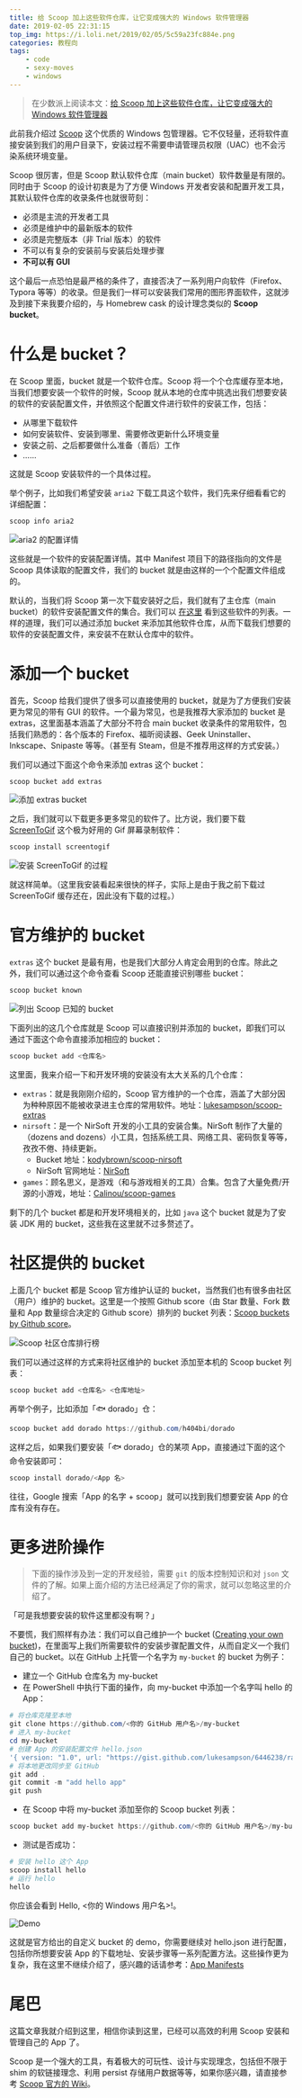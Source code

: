 ```yaml
---
title: 给 Scoop 加上这些软件仓库，让它变成强大的 Windows 软件管理器
date: 2019-02-05 22:31:15
top_img: https://i.loli.net/2019/02/05/5c59a23fc884e.png
categories: 教程向
tags:    
    - code
    - sexy-moves
    - windows
---
```


> 在少数派上阅读本文：[给 Scoop 加上这些软件仓库，让它变成强大的 Windows 软件管理器](https://sspai.com/post/52710)

此前我介绍过 [Scoop](https://sspai.com/post/52496) 这个优质的 Windows 包管理器。它不仅轻量，还将软件直接安装到我们的用户目录下，安装过程不需要申请管理员权限（UAC）也不会污染系统环境变量。

Scoop 很厉害，但是 Scoop 默认软件仓库（main bucket）软件数量是有限的。同时由于 Scoop 的设计初衷是为了方便 Windows 开发者安装和配置开发工具，其默认软件仓库的收录条件也就很苛刻：

- 必须是主流的开发者工具
- 必须是维护中的最新版本的软件
- 必须是完整版本（非 Trial 版本）的软件
- 不可以有复杂的安装前与安装后处理步骤
- **不可以有 GUI**

这个最后一点恐怕是最严格的条件了，直接否决了一系列用户向软件（Firefox、Typora 等等）的收录。但是我们一样可以安装我们常用的图形界面软件，这就涉及到接下来我要介绍的，与 Homebrew cask 的设计理念类似的 **Scoop bucket**。

# 什么是 bucket？

在 Scoop 里面，bucket 就是一个软件仓库。Scoop 将一个个仓库缓存至本地，当我们想要安装一个软件的时候，Scoop 就从本地的仓库中挑选出我们想要安装的软件的安装配置文件，并依照这个配置文件进行软件的安装工作，包括：

- 从哪里下载软件
- 如何安装软件、安装到哪里、需要修改更新什么环境变量
- 安装之前、之后都要做什么准备（善后）工作
- ……

这就是 Scoop 安装软件的一个具体过程。

举个例子，比如我们希望安装 `aria2` 下载工具这个软件，我们先来仔细看看它的详细配置：

```powershell
scoop info aria2
```

![aria2 的配置详情](https://i.loli.net/2019/02/05/5c599f3d72614.png)

这些就是一个软件的安装配置详情。其中 Manifest 项目下的路径指向的文件是 Scoop 具体读取的配置文件，我们的 bucket 就是由这样的一个个配置文件组成的。

默认的，当我们将 Scoop 第一次下载安装好之后，我们就有了主仓库（main bucket）的软件安装配置文件的集合。我们可以 [在这里](https://github.com/lukesampson/scoop/tree/master/bucket) 看到这些软件的列表。一样的道理，我们可以通过添加 bucket 来添加其他软件仓库，从而下载我们想要的软件的安装配置文件，来安装不在默认仓库中的软件。

# 添加一个 bucket

首先，Scoop 给我们提供了很多可以直接使用的 bucket，就是为了方便我们安装更为常见的带有 GUI 的软件。一个最为常见，也是我推荐大家添加的 bucket 是 extras，这里面基本涵盖了大部分不符合 main bucket 收录条件的常用软件，包括我们熟悉的：各个版本的 Firefox、福昕阅读器、Geek Uninstaller、Inkscape、Snipaste 等等。（甚至有 Steam，但是不推荐用这样的方式安装。）

我们可以通过下面这个命令来添加 extras 这个 bucket：

```powershell
scoop bucket add extras
```

![添加 extras bucket](https://i.loli.net/2019/02/05/5c599f9e794f3.png)

之后，我们就可以下载更多更多常见的软件了。比方说，我们要下载 [ScreenToGif](https://sspai.com/post/40556) 这个极为好用的 Gif 屏幕录制软件：

```powershell
scoop install screentogif
```

![安装 ScreenToGif 的过程](https://ws4.sinaimg.cn/large/006Q2GRYly1fzvxffxp2lg30v40ibnpd.gif)

就这样简单。（这里我安装看起来很快的样子，实际上是由于我之前下载过 ScreenToGif 缓存还在，因此没有下载的过程。）

# 官方维护的 bucket

`extras` 这个 bucket 是最有用，也是我们大部分人肯定会用到的仓库。除此之外，我们可以通过这个命令查看 Scoop 还能直接识别哪些 bucket：

```powershell
scoop bucket known
```

![列出 Scoop 已知的 bucket](https://i.loli.net/2019/02/05/5c59a0c6315bb.png)


下面列出的这几个仓库就是 Scoop 可以直接识别并添加的 bucket，即我们可以通过下面这个命令直接添加相应的 bucket：

```powershell
scoop bucket add <仓库名>
```

这里面，我来介绍一下和开发环境的安装没有太大关系的几个仓库：

- `extras`：就是我刚刚介绍的，Scoop 官方维护的一个仓库，涵盖了大部分因为种种原因不能被收录进主仓库的常用软件。地址：[lukesampson/scoop-extras](https://github.com/lukesampson/scoop-extras/tree/master/bucket)
- `nirsoft`：是一个 NirSoft 开发的小工具的安装合集。NirSoft 制作了大量的（dozens and dozens）小工具，包括系统工具、网络工具、密码恢复等等，孜孜不倦、持续更新。
  - Bucket 地址：[kodybrown/scoop-nirsoft](https://github.com/kodybrown/scoop-nirsoft)
  - NirSoft 官网地址：[NirSoft](http://www.nirsoft.net/)
- `games`：顾名思义，是游戏（和与游戏相关的工具）合集。包含了大量免费/开源的小游戏，地址：[Calinou/scoop-games](https://github.com/Calinou/scoop-games)

剩下的几个 bucket 都是和开发环境相关的，比如 `java` 这个 bucket 就是为了安装 JDK 用的 bucket，这些我在这里就不过多赘述了。

# 社区提供的 bucket

上面几个 bucket 都是 Scoop 官方维护认证的 bucket，当然我们也有很多由社区（用户）维护的 bucket。这里是一个按照 Github score（由 Star 数量、Fork 数量和 App 数量综合决定的 Github score）排列的 bucket 列表：[Scoop buckets by Github score](https://github.com/rasa/scoop-directory/blob/master/by-score.md)。

![Scoop 社区仓库排行榜](https://i.loli.net/2019/02/05/5c59a1577b3a0.png)

我们可以通过这样的方式来将社区维护的 bucket 添加至本机的 Scoop bucket 列表：

```powershell
scoop bucket add <仓库名> <仓库地址>
```

再举个例子，比如添加「🐟 dorado」仓：

```powershell
scoop bucket add dorado https://github.com/h404bi/dorado
```

这样之后，如果我们要安装「🐟 dorado」仓的某项 App，直接通过下面的这个命令安装即可：

```powershell
scoop install dorado/<App 名>
```

往往，Google 搜索「App 的名字 + scoop」就可以找到我们想要安装 App 的仓库有没有存在。

# 更多进阶操作

> 下面的操作涉及到一定的开发经验，需要 `git` 的版本控制知识和对 `json` 文件的了解。如果上面介绍的方法已经满足了你的需求，就可以忽略这里的介绍了。

「可是我想要安装的软件这里都没有啊？」

不要慌，我们照样有办法：我们可以自己维护一个 bucket ([Creating your own bucket](https://github.com/lukesampson/scoop/wiki/Buckets#creating-your-own-bucket))，在里面写上我们所需要软件的安装步骤配置文件，从而自定义一个我们自己的 bucket。以在 GitHub 上托管一个名字为 `my-bucket` 的 bucket 为例子：

- 建立一个 GitHub 仓库名为 my-bucket
- 在 PowerShell 中执行下面的操作，向 my-bucket 中添加一个名字叫 hello 的 App：

```powershell
# 将仓库克隆至本地
git clone https://github.com/<你的 GitHub 用户名>/my-bucket
# 进入 my-bucket
cd my-bucket
# 创建 App 的安装配置文件 hello.json
'{ version: "1.0", url: "https://gist.github.com/lukesampson/6446238/raw/hello.ps1", bin: "hello.ps1" }' > hello.json
# 将本地更改同步至 GitHub
git add .
git commit -m "add hello app"
git push
```

- 在 Scoop 中将 my-bucket 添加至你的 Scoop bucket 列表：

```powershell
scoop bucket add my-bucket https://github.com/<你的 GitHub 用户名>/my-bucket
```

- 测试是否成功：

```powershell
# 安装 hello 这个 App
scoop install hello
# 运行 hello
hello
```

你应该会看到 Hello, <你的 Windows 用户名>!。

![Demo](https://i.loli.net/2019/02/05/5c59a1f58b9e1.png)

这就是官方给出的自定义 bucket 的 demo，你需要继续对 hello.json 进行配置，包括你所想要安装 App 的下载地址、安装步骤等一系列配置方法。这些操作更为复杂，我在这里不继续介绍了，感兴趣的话请参考：[App Manifests](https://github.com/lukesampson/scoop/wiki/App-Manifests)

# 尾巴

这篇文章我就介绍到这里，相信你读到这里，已经可以高效的利用 Scoop 安装和管理自己的 App 了。

Scoop 是一个强大的工具，有着极大的可玩性、设计与实现理念，包括但不限于 shim 的软链接理念、利用 persist 存储用户数据等等，如果你感兴趣，请直接参考 [Scoop 官方的 Wiki](https://github.com/lukesampson/scoop/wiki)。